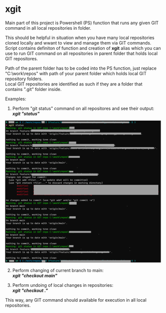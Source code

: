 # xgit
Main part of this project is Powershell (PS) function that runs any given GIT command in all local repositories in folder.  

This should be helpful in situation when you have many local repositories cloned locally and wwant to view and manage them via GIT commands.
Script contains definiton of function and creation of __xgit__ alias which you can use to run GIT command on all repositories in parent folder that holds local GIT repositores.  

Path of the parent folder has to be coded into the PS function, just replace "C:\work\repos\" with path of your parent folder which holds local GIT repository folders.  
Local GIT repositories are identified as such if they are a folder that contains ".git" folder inside.  

Examples:  

1. Perform "git status" command on all repositores and see their output:  
__*xgit "status"*__  

  ![screenshot](./xgit-scr.png?raw=true)

2. Perform changing of current branch to main:  
__*xgit "checkout main"*__  

2. Perform undoing of local changes in repositories:  
__*xgit "checkout ."*__  

This way, any GIT command should available for execution in all local repositories.
